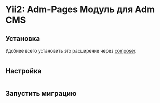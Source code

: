 Yii2: Adm-Pages Модуль для Adm CMS
================

Установка
------------
Удобнее всего установить это расширение через [composer](http://getcomposer.org/download/).

```

```

Настройка
-------------
```php

```

Запустить миграцию
-------------
```php

```